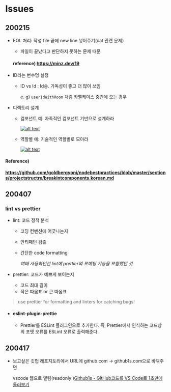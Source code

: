 # Issues

## 200215

* EOL 처리: 작성 file 끝에 new line 넣어주기(cat 관련 문제) 
  
  * 파일이 끝났다고 판단하지 못하는 문제 때문
  
  #### reference) https://minz.dev/19 



* ID라는 변수명 설정

  * ID vs Id : Id승. 가독성이 좋고 더 많이 쓰임 

    e. g) `userIdWithRoom` 처럼 카멜케이스 중간에 오는 경우



* 디렉토리 설계

  * 컴포넌트 예: 자족적인 컴포넌트 기반으로 설계하라

    [![alt text](https://github.com/goldbergyoni/nodebestpractices/raw/master/assets/images/structurebycomponents.PNG)](https://github.com/goldbergyoni/nodebestpractices/blob/master/assets/images/structurebycomponents.PNG)

  * 역할별 예: 기술적인 역할별로 모아라

    [![alt text](https://github.com/goldbergyoni/nodebestpractices/raw/master/assets/images/structurebyroles.PNG)](https://github.com/goldbergyoni/nodebestpractices/blob/master/assets/images/structurebyroles.PNG)




#### Reference)

#### https://github.com/goldbergyoni/nodebestpractices/blob/master/sections/projectstructre/breakintcomponents.korean.md





## 200407

### lint vs prettier

* lint: 코드 정적 분석

  * 코딩 컨벤션에 어긋나는지

  * 안티패턴 검출

  * 간단한 code formatting

    *여태 사용하던건 lint에 prettier의 포메팅 기능을 포함했던 것.* 



* prettier: 코드가 예쁘게 보이는지
  * 코드 최대 길이
  * 작은 따옴표 or 큰 따옴표

> use prettier for formatting and linters for catching bugs!

* #### eslint-plugin-prettie

  * Prettier를 ESLint 플러그인으로 추가한다. 즉, Prettier에서 인식하는 코드상의 포맷 오류를 ESLint 오류로 출력해준다.





## 200417

* 보고싶은 깃헙 레포지토리에서 URL에 github.com -> github1s.com으로 바꿔주면 

  vscode 웹으로 열림(readonly
  )[Github1s - GitHub코드를 VS Code로 1초만에 둘러보기](https://daddyprogrammer.org/tech-news/?vid=285)